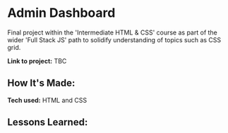 # Admin Dashboard

Final project within the 'Intermediate HTML & CSS' course as part of the wider 'Full Stack JS' path to solidify understanding of topics such as CSS grid.

**Link to project:** TBC

## How It's Made:

**Tech used:** HTML and CSS

## Lessons Learned:
